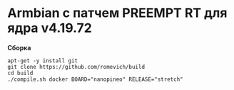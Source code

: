 # Armbian с патчем PREEMPT RT для ядра v4.19.72 #

**Сборка**

	apt-get -y install git
	git clone https://github.com/romevich/build
	cd build
	./compile.sh docker BOARD="nanopineo" RELEASE="stretch"

